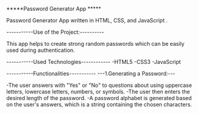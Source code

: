 *****Password Generator App *****

Password Generator App written in HTML, CSS, and JavaScript .


-----------Use of the Project:----------

This app helps to create strong random passwords which can be easily used during authentication.

-----------Used Technologies------------
-HTML5
-CSS3
-JavaScript


-----------Functionalities-----------
---1.Generating a Password:---

-The user answers with "Yes" or "No" to questions about using uppercase letters, lowercase letters, numbers, or symbols.
-The user then enters the desired length of the password.
-A password alphabet is generated based on the user's answers, which is a string containing the chosen characters.
